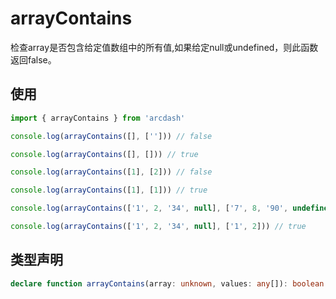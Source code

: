 # arrayContains

检查array是否包含给定值数组中的所有值,如果给定null或undefined，则此函数返回false。

## 使用

```typescript
import { arrayContains } from 'arcdash'

console.log(arrayContains([], [''])) // false

console.log(arrayContains([], [])) // true

console.log(arrayContains([1], [2])) // false

console.log(arrayContains([1], [1])) // true

console.log(arrayContains(['1', 2, '34', null], ['7', 8, '90', undefined])) // false

console.log(arrayContains(['1', 2, '34', null], ['1', 2])) // true
```

## 类型声明

```typescript
declare function arrayContains(array: unknown, values: any[]): boolean
```
